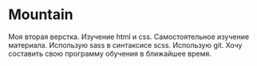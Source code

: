 # Mountain
Моя вторая верстка. Изучение html и css.
Самостоятельное изучение материала.
Использую sass в синтаксисе scss.
Использую git.
Хочу составить свою программу обучения в ближайшее время.
